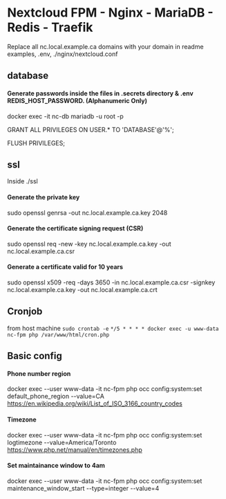 # Nextcloud FPM - Nginx - MariaDB - Redis - Traefik
Replace all nc.local.example.ca domains with your domain in readme examples, .env, ./nginx/nextcloud.conf


## database
#### Generate passwords inside the files in .secrets directory & .env REDIS_HOST_PASSWORD. (Alphanumeric Only)

docker exec -it nc-db mariadb -u root -p

GRANT ALL PRIVILEGES ON USER.* TO 'DATABASE'@'%';

FLUSH PRIVILEGES;



## ssl
Inside ./ssl

#### Generate the private key
sudo openssl genrsa -out nc.local.example.ca.key 2048

#### Generate the certificate signing request (CSR)
sudo openssl req -new -key nc.local.example.ca.key -out nc.local.example.ca.csr

#### Generate a certificate valid for 10 years
sudo openssl x509 -req -days 3650 -in nc.local.example.ca.csr -signkey nc.local.example.ca.key -out nc.local.example.ca.crt



## Cronjob
from host machine
`sudo crontab -e`
`*/5 * * * * docker exec -u www-data nc-fpm php /var/www/html/cron.php`



## Basic config

#### Phone number region
docker exec --user www-data -it nc-fpm php occ config:system:set default_phone_region --value=CA
https://en.wikipedia.org/wiki/List_of_ISO_3166_country_codes

#### Timezone
docker exec --user www-data -it nc-fpm php occ config:system:set logtimezone --value=America/Toronto
https://www.php.net/manual/en/timezones.php


#### Set maintainance window to 4am
docker exec --user www-data -it nc-fpm php occ config:system:set maintenance_window_start --type=integer --value=4
